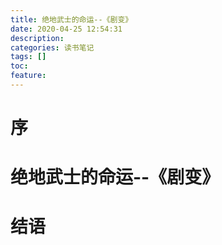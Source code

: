```yaml
---
title: 绝地武士的命运--《剧变》
date: 2020-04-25 12:54:31
description: 
categories: 读书笔记
tags: [] 
toc: 
feature: 
---
```


# 序
<!-- more -->

# 绝地武士的命运--《剧变》

# 结语